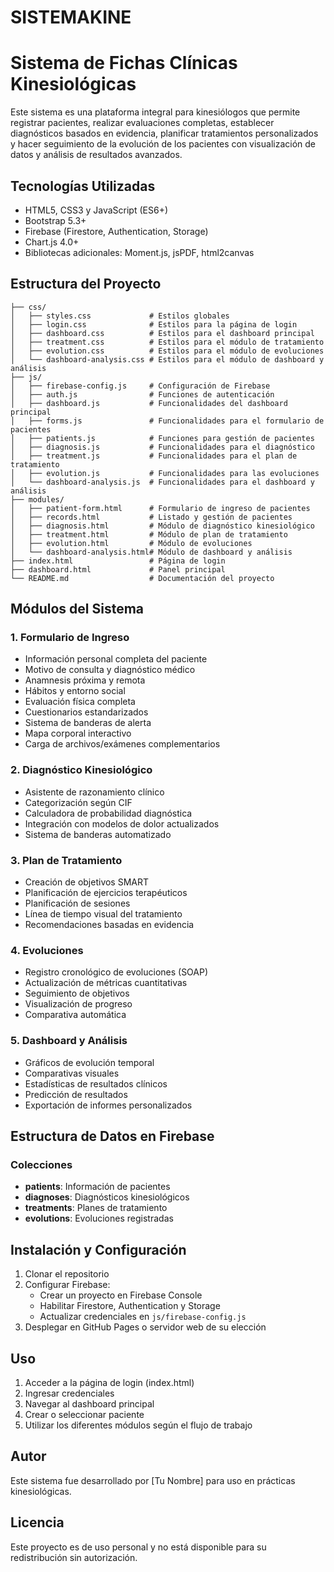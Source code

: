 # SISTEMAKINE

# Sistema de Fichas Clínicas Kinesiológicas

Este sistema es una plataforma integral para kinesiólogos que permite registrar pacientes, realizar evaluaciones completas, establecer diagnósticos basados en evidencia, planificar tratamientos personalizados y hacer seguimiento de la evolución de los pacientes con visualización de datos y análisis de resultados avanzados.

## Tecnologías Utilizadas

- HTML5, CSS3 y JavaScript (ES6+)
- Bootstrap 5.3+
- Firebase (Firestore, Authentication, Storage)
- Chart.js 4.0+
- Bibliotecas adicionales: Moment.js, jsPDF, html2canvas

## Estructura del Proyecto

```
├── css/
│   ├── styles.css             # Estilos globales
│   ├── login.css              # Estilos para la página de login
│   ├── dashboard.css          # Estilos para el dashboard principal
│   ├── treatment.css          # Estilos para el módulo de tratamiento
│   ├── evolution.css          # Estilos para el módulo de evoluciones
│   └── dashboard-analysis.css # Estilos para el módulo de dashboard y análisis
├── js/
│   ├── firebase-config.js     # Configuración de Firebase
│   ├── auth.js                # Funciones de autenticación
│   ├── dashboard.js           # Funcionalidades del dashboard principal
│   ├── forms.js               # Funcionalidades para el formulario de pacientes
│   ├── patients.js            # Funciones para gestión de pacientes
│   ├── diagnosis.js           # Funcionalidades para el diagnóstico
│   ├── treatment.js           # Funcionalidades para el plan de tratamiento
│   ├── evolution.js           # Funcionalidades para las evoluciones
│   └── dashboard-analysis.js  # Funcionalidades para el dashboard y análisis
├── modules/
│   ├── patient-form.html      # Formulario de ingreso de pacientes
│   ├── records.html           # Listado y gestión de pacientes
│   ├── diagnosis.html         # Módulo de diagnóstico kinesiológico
│   ├── treatment.html         # Módulo de plan de tratamiento
│   ├── evolution.html         # Módulo de evoluciones
│   └── dashboard-analysis.html# Módulo de dashboard y análisis
├── index.html                 # Página de login
├── dashboard.html             # Panel principal
└── README.md                  # Documentación del proyecto
```

## Módulos del Sistema

### 1. Formulario de Ingreso
- Información personal completa del paciente
- Motivo de consulta y diagnóstico médico
- Anamnesis próxima y remota
- Hábitos y entorno social
- Evaluación física completa
- Cuestionarios estandarizados
- Sistema de banderas de alerta
- Mapa corporal interactivo
- Carga de archivos/exámenes complementarios

### 2. Diagnóstico Kinesiológico
- Asistente de razonamiento clínico
- Categorización según CIF
- Calculadora de probabilidad diagnóstica
- Integración con modelos de dolor actualizados
- Sistema de banderas automatizado

### 3. Plan de Tratamiento
- Creación de objetivos SMART
- Planificación de ejercicios terapéuticos
- Planificación de sesiones
- Línea de tiempo visual del tratamiento
- Recomendaciones basadas en evidencia

### 4. Evoluciones
- Registro cronológico de evoluciones (SOAP)
- Actualización de métricas cuantitativas
- Seguimiento de objetivos
- Visualización de progreso
- Comparativa automática

### 5. Dashboard y Análisis
- Gráficos de evolución temporal
- Comparativas visuales
- Estadísticas de resultados clínicos
- Predicción de resultados
- Exportación de informes personalizados

## Estructura de Datos en Firebase

### Colecciones
- **patients**: Información de pacientes
- **diagnoses**: Diagnósticos kinesiológicos
- **treatments**: Planes de tratamiento
- **evolutions**: Evoluciones registradas

## Instalación y Configuración

1. Clonar el repositorio
2. Configurar Firebase:
   - Crear un proyecto en Firebase Console
   - Habilitar Firestore, Authentication y Storage
   - Actualizar credenciales en `js/firebase-config.js`
3. Desplegar en GitHub Pages o servidor web de su elección

## Uso

1. Acceder a la página de login (index.html)
2. Ingresar credenciales
3. Navegar al dashboard principal
4. Crear o seleccionar paciente
5. Utilizar los diferentes módulos según el flujo de trabajo

## Autor

Este sistema fue desarrollado por [Tu Nombre] para uso en prácticas kinesiológicas.

## Licencia

Este proyecto es de uso personal y no está disponible para su redistribución sin autorización.
